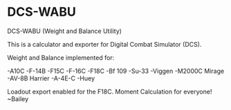 # DCS-WABU
DCS-WABU (Weight and Balance Utility)

This is a calculator and exporter for Digital Combat Simulator (DCS).

Weight and Balance implemented for: 

-A10C
-F-14B
-F15C
-F-16C
-F18C
-Bf 109
-Su-33
-Viggen
-M2000C Mirage
-AV-8B Harrier
-A-4E-C
-Huey

Loadout export enabled for the F18C. Moment Calculation for everyone!
~Bailey
